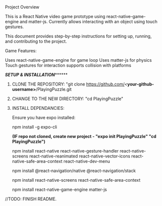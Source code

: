 Project Overview

This is a React Native video game prototype using react-native-game-engine and matter-js. Currently allows interacting with an object using touch gestures.

This document provides step-by-step instructions for setting up, running, and contributing to the project.


Game Features:

Uses react-native-game-engine for game loop
Uses matter-js for physics
Touch gestures for interaction
supports collision with platforms


*****************SETUP & INSTALLATION***********************

1. CLONE THE REPOSITORY: "git clone https://github.com/<**your-github-username>**/PlayingPuzzle.git
2. CHANGE TO THE NEW DIRECTORY: "cd PlayingPuzzle"
3. INSTALL DEPENDANCIES:

   Ensure you have expo installed:
   
   npm install -g expo-cli
   
   **(IF repo not cloned, create new project - "expo init PlayingPuzzle" "cd PlayingPuzzle")**
   
   npm install react-native react-native-gesture-handler react-native-screens react-native-reanimated react-native-vector-icons react-native-safe-area-context react-native-dev-menu
   
   npm install @react-navigation/native @react-navigation/stack
   
   npm install react-native-screens react-native-safe-area-context
   
   npm install react-native-game-engine matter-js


//TODO: FINISH README.


  
